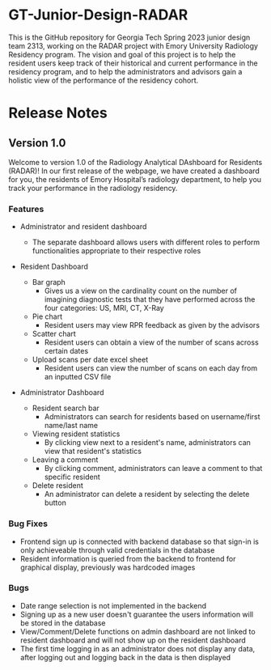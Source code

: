 # GT-Junior-Design-RADAR
This is the GitHub repository for Georgia Tech Spring 2023 junior design team 2313, working on the RADAR project with Emory University Radiology Residency program. The vision and goal of this project is to help the resident users keep track of their historical and current performance in the residency program, and to help the administrators and advisors gain a holistic view of the performance of the residency cohort.

# Release Notes

## Version 1.0

Welcome to version 1.0 of the Radiology Analytical DAshboard for Residents (RADAR)! In our first release of the webpage, we have created a dashboard for you, the residents of Emory Hospital’s radiology department, to help you track your performance in the radiology residency. 

### Features

* Administrator and resident dashboard
  * The separate dashboard allows users with different roles to perform functionalities appropriate to their respective roles
  
* Resident Dashboard
  * Bar graph
    * Gives us a view on the cardinality count on the number of imagining diagnostic tests that they have performed across the four categories: US, MRI, CT, X-Ray
  * Pie chart
    * Resident users may view RPR feedback as given by the advisors
  * Scatter chart
    * Resident users can obtain a view of the number of scans across certain dates
  * Upload scans per date excel sheet
    * Resident users can view the number of scans on each day from an inputted CSV file

* Administrator Dashboard
  * Resident search bar
    * Administrators can search for residents based on username/first name/last name
  * Viewing resident statistics
    * By clicking view next to a resident's name, administrators can view that resident's statistics
  * Leaving a comment
    * By clicking comment, administrators can leave a comment to that specific resident
  * Delete resident
    * An administrator can delete a resident by selecting the delete button

### Bug Fixes
* Frontend sign up is connected with backend database so that sign-in is only achieveable through valid credentials in the database
* Resident information is queried from the backend to frontend for graphical display, previously was hardcoded images

### Bugs
* Date range selection is not implemented in the backend
* Signing up as a new user doesn't guarantee the users information will be stored in the database
* View/Comment/Delete functions on admin dashboard are not linked to resident dashboard and will not show up on the resident dashboard
* The first time logging in as an administrator does not display any data, after logging out and logging back in the data is then displayed
